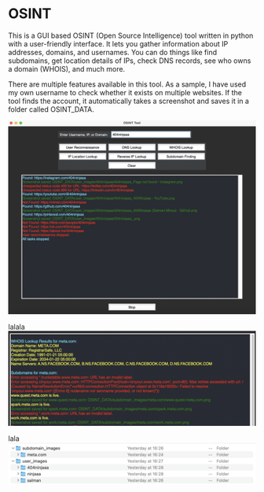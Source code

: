 # OSINT
This is a GUI based OSINT (Open Source Intelligence) tool written in python with a user-friendly interface. It lets you gather information about IP addresses, domains, and usernames. You can do things like find subdomains, get location details of IPs, check DNS records, see who owns a domain (WHOIS), and much more. 

There are multiple features available in this tool. As a sample, I have used my own username to check whether it exists on multiple websites. If the tool finds the account, it automatically takes a screenshot and saves it in a folder called OSINT_DATA.

![image alt](https://github.com/404Ninjaaa/OSINT/blob/main/Screenshot%202025-06-08%20at%2015.05.18.png?raw=true)

lalala
![image alt](https://github.com/404Ninjaaa/OSINT/blob/main/Screenshot%202025-06-08%20at%2015.07.20.png?raw=true)

lala
![image alt](https://github.com/404Ninjaaa/OSINT/blob/main/Screenshot%202025-06-08%20at%2015.09.54.png?raw=true)
